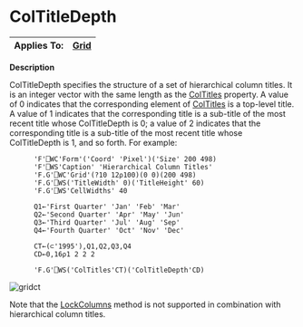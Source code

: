 




<h1 class="heading"><span class="name">ColTitleDepth</span></h1>

| Applies To: | [Grid](../a-z/grid.md) |
| --- | ---  |


**Description**


ColTitleDepth specifies the structure of a set of hierarchical column titles.
It is an integer vector with the same length as the [ColTitles](../a-z/coltitles.md) property. A value of 0 indicates that the corresponding element of [ColTitles](../a-z/coltitles.md) is a top-level title. A value of 1 indicates that the corresponding title is a
sub-title of the most recent title whose ColTitleDepth is 0; a value of 2
indicates that the corresponding title is a sub-title of the most recent title
whose ColTitleDepth is 1, and so forth. For example:
```apl
      'F'⎕WC'Form'('Coord' 'Pixel')('Size' 200 498)
      'F'⎕WS'Caption' 'Hierarchical Column Titles' 
      'F.G'⎕WC'Grid'(?10 12⍴100)(0 0)(200 498)     
      'F.G'⎕WS('TitleWidth' 0)('TitleHeight' 60)   
      'F.G'⎕WS'CellWidths' 40                      

      Q1←'First Quarter' 'Jan' 'Feb' 'Mar'         
      Q2←'Second Quarter' 'Apr' 'May' 'Jun'        
      Q3←'Third Quarter' 'Jul' 'Aug' 'Sep'         
      Q4←'Fourth Quarter' 'Oct' 'Nov' 'Dec'        

      CT←(⊂'1995'),Q1,Q2,Q3,Q4                     
      CD←0,16⍴1 2 2 2                              

      'F.G'⎕WS('ColTitles'CT)('ColTitleDepth'CD)  
```


![gridct](../img/gridct.gif)


Note that the [LockColumns](../a-z/lockcolumns.md) method is
not supported in combination with hierarchical column titles.



